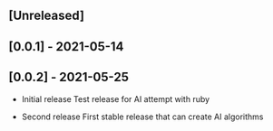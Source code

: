 ## [Unreleased]

## [0.0.1] - 2021-05-14
## [0.0.2] - 2021-05-25

- Initial release
Test release for AI attempt with ruby

- Second release
First stable release that can create AI algorithms
